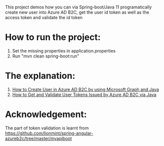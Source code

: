 This project demos how you can via Spring-boot/Java 11 programatically create new user into Azure AD B2C, get the user id token as well as the access token and validate the id token

# How to run the project:
1. Set the missing properties in application.properties
2. Run "mvn clean spring-boot:run"

# The explanation:
1. [How to Create User in Azure AD B2C by using Microsoft Graph and Java](https://siweheee.medium.com/how-to-create-user-in-azure-ad-b2c-by-using-microsoft-graph-and-java-4ac3e18b298e)
2. [How to Get and Validate User Tokens Issued by Azure AD B2C via Java](https://siweheee.medium.com/how-to-get-user-access-token-from-azure-ad-b2c-via-java-d70503d65309)
   
# Acknowledgement:
The part of token validation is learnt from  https://github.com/lionmint/spring-angular-azureb2c/tree/master/myapiboot  
